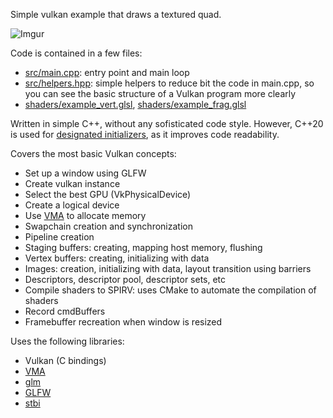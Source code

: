 Simple vulkan example that draws a textured quad.

![Imgur](https://i.imgur.com/lxKDqOw.png)

Code is contained in a few files:
- [src/main.cpp](https://github.com/tuket/vulkan_example/blob/b18cfca886e93a2acc41e3b8f75b1c33db1a7282/src/main.cpp): entry point and main loop
- [src/helpers.hpp](https://github.com/tuket/vulkan_example/blob/b18cfca886e93a2acc41e3b8f75b1c33db1a7282/src/helpers.hpp): simple helpers to reduce bit the code in main.cpp, so you can see the basic structure of a Vulkan program more clearly
- [shaders/example_vert.glsl](https://github.com/tuket/vulkan_example/blob/b18cfca886e93a2acc41e3b8f75b1c33db1a7282/shaders/example_vert.glsl), [shaders/example_frag.glsl](https://github.com/tuket/vulkan_example/blob/b18cfca886e93a2acc41e3b8f75b1c33db1a7282/shaders/example_frag.glsl)

Written in simple C++, without any sofisticated code style. However, C++20 is used for [designated initializers](https://www.cppstories.com/2021/designated-init-cpp20/), as it improves code readability.

Covers the most basic Vulkan concepts:
- Set up a window using GLFW
- Create vulkan instance
- Select the best GPU (VkPhysicalDevice)
- Create a logical device
- Use [VMA](https://github.com/GPUOpen-LibrariesAndSDKs/VulkanMemoryAllocator) to allocate memory
- Swapchain creation and synchronization
- Pipeline creation
- Staging buffers: creating, mapping host memory, flushing
- Vertex buffers: creating, initializing with data
- Images: creation, initializing with data, layout transition using barriers
- Descriptors, descriptor pool, descriptor sets, etc
- Compile shaders to SPIRV: uses CMake to automate the compilation of shaders
- Record cmdBuffers
- Framebuffer recreation when window is resized

Uses the following libraries:
- Vulkan (C bindings)
- [VMA](https://github.com/GPUOpen-LibrariesAndSDKs/VulkanMemoryAllocator)
- [glm](https://github.com/g-truc/glm)
- [GLFW](https://www.glfw.org/)
- [stbi](https://github.com/nothings/stb)

